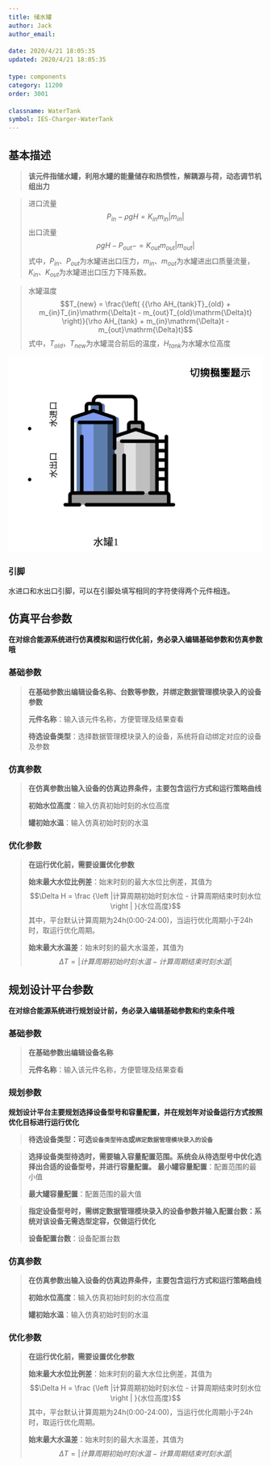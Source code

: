 ```yaml
---
title: 储水罐
author: Jack
author_email:

date: 2020/4/21 18:05:35
updated: 2020/4/21 18:05:35

type: components
category: 11200
order: 3001

classname: WaterTank
symbol: IES-Charger-WaterTank
---
```

## 基本描述

> **该元件指储水罐，利用水罐的能量储存和热惯性，解耦源与荷，动态调节机组出力**

> 进口流量
> $$P_{in}-ρgH=K_{in} m_{in} |m_{in} |$$
> 出口流量
> $$ρgH-P_{out}-=K_{out} m_{out} |m_{out} |$$
> 式中，$P_{in}$、$P_{out}$为水罐进出口压力，$m_{in}、m_{out}$为水罐进出口质量流量，$K_{in}、K_{out}$为水罐进出口压力下降系数。

>水罐温度
>$$T_{new} = \frac{\left( {{\rho AH_{tank}T}_{old} + m_{in}T_{in}\mathrm{\Delta}t - m_{out}T_{old}\mathrm{\Delta}t} \right)}{\rho AH_{tank} + m_{in}\mathrm{\Delta}t - m_{out}\mathrm{\Delta}t}$$
>式中，$T_{old}$，$T_{new}$为水罐混合前后的温度，$H_{tank}$为水罐水位高度

![储水罐](./IES-Charger-WaterTank.svg )


### 引脚

水进口和水出口引脚，可以在引脚处填写相同的字符使得两个元件相连。

## 仿真平台参数

**在对综合能源系统进行仿真模拟和运行优化前，务必录入编辑基础参数和仿真参数哦**

### 基础参数

>**在基础参数出编辑设备名称、台数等参数，并绑定数据管理模块录入的设备参数**
> 
> **元件名称**：输入该元件名称，方便管理及结果查看
> 
> **待选设备类型**：选择数据管理模块录入的设备，系统将自动绑定对应的设备及参数

### 仿真参数

>**在仿真参数出输入设备的仿真边界条件，主要包含运行方式和运行策略曲线**
> 
> **初始水位高度**：输入仿真初始时刻的水位高度
> 
> **罐初始水温**：输入仿真初始时刻的水温

### 优化参数

>**在运行优化前，需要设置优化参数**
> 
> **始末最大水位比例差**：始末时刻的最大水位比例差，其值为
> $$\Delta H = \frac {\left |计算周期初始时刻水位 - 计算周期结束时刻水位  \right | }{水位高度}$$
> 其中，平台默认计算周期为24h(0:00-24:00)，当运行优化周期小于24h时，取运行优化周期。
> 
> **始末最大水温差**：始末时刻的最大水温差，其值为
> $$\Delta T= \left |计算周期初始时刻水温 - 计算周期结束时刻水温  \right | $$

## 规划设计平台参数

**在对综合能源系统进行规划设计前，务必录入编辑基础参数和约束条件哦**

### 基础参数

>**在基础参数出编辑设备名称**
> 
> **元件名称**：输入该元件名称，方便管理及结果查看

### 规划参数

**规划设计平台主要规划选择设备型号和容量配置，并在规划年对设备运行方式按照优化目标进行运行优化**

> **待选设备类型：可选`设备类型待选`或`绑定数据管理模块录入的设备`**
 
> **选择设备类型待选时，需要输入容量配置范围。系统会从待选型号中优化选择出合适的设备型号，并进行容量配置。**
> **最小罐容量配置**：配置范围的最小值
> 
> **最大罐容量配置**：配置范围的最大值

> **指定设备型号时，需绑定数据管理模块录入的设备参数并输入配置台数：系统对该设备无需选型定容，仅做运行优化**
> 
> **设备配置台数**：设备配置台数

### 仿真参数

>**在仿真参数出输入设备的仿真边界条件，主要包含运行方式和运行策略曲线**
> 
> **初始水位高度**：输入仿真初始时刻的水位高度
> 
> **罐初始水温**：输入仿真初始时刻的水温

### 优化参数

>**在运行优化前，需要设置优化参数**
> 
> **始末最大水位比例差**：始末时刻的最大水位比例差，其值为
> $$\Delta H = \frac {\left |计算周期初始时刻水位 - 计算周期结束时刻水位  \right | }{水位高度}$$
> 其中，平台默认计算周期为24h(0:00-24:00)，当运行优化周期小于24h时，取运行优化周期。
> 
> **始末最大水温差**：始末时刻的最大水温差，其值为
> $$\Delta T= \left |计算周期初始时刻水温 - 计算周期结束时刻水温  \right | $$